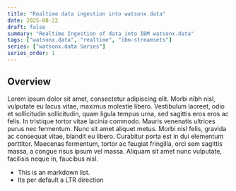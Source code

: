 ```yaml
---
title: "Realtime data ingestion into watsonx.data"
date: 2025-08-22
draft: false
summary: "Realtime Ingestion of data into IBM watsonx.data"
tags: ["watsonx.data", "realtime", "ibm-streamsets"]
series: ["watsonx.data Series"]
series_order: 1
---
```


## Overview

Lorem ipsum dolor sit amet, consectetur adipiscing elit. Morbi nibh nisl, vulputate eu lacus vitae, maximus molestie libero. Vestibulum laoreet, odio et sollicitudin sollicitudin, quam ligula tempus urna, sed sagittis eros eros ac felis. In tristique tortor vitae lacinia commodo. Mauris venenatis ultrices purus nec fermentum. Nunc sit amet aliquet metus. Morbi nisl felis, gravida ac consequat vitae, blandit eu libero. Curabitur porta est in dui elementum porttitor. Maecenas fermentum, tortor ac feugiat fringilla, orci sem sagittis massa, a congue risus ipsum vel massa. Aliquam sit amet nunc vulputate, facilisis neque in, faucibus nisl.

- This is an markdown list.
- Its per default a LTR direction



